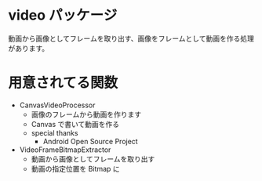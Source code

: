# video パッケージ

動画から画像としてフレームを取り出す、画像をフレームとして動画を作る処理があります。

# 用意されてる関数

- CanvasVideoProcessor
  - 画像のフレームから動画を作ります
  - Canvas で書いて動画を作る
  - special thanks
    - Android Open Source Project
- VideoFrameBitmapExtractor
  - 動画から画像としてフレームを取り出す
  - 動画の指定位置を Bitmap に
